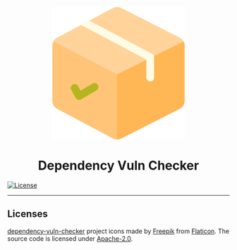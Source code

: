 <p align="center">
<a href="https://github.com/guilhermemarimzup/dependency-vuln-checker">
  <img src="./images/logo.png" width="300" />
</a>

<h1 align="center">Dependency Vuln Checker</h1>

[![License](https://img.shields.io/badge/License-Apache%202.0-blue.svg)](https://opensource.org/licenses/Apache-2.0)

---

## Licenses

[dependency-vuln-checker](https://github.com/guilhermemarimzup/dependency-vuln-checker) project icons made by [Freepik](https://www.flaticon.com/authors/freepik) from [Flaticon](https://www.flaticon.com/). The source code is licensed under [Apache-2.0](https://opensource.org/licenses/Apache-2.0).
